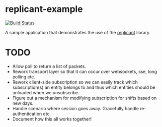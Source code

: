 replicant-example
=================

[![Build Status](https://secure.travis-ci.org/realityforge/replicant-example.png?branch=master)](http://travis-ci.org/realityforge/replicant-example)

A sample application that demonstrates the use of the [replicant](https://github.com/realityforge/replicant) library.

TODO
====

* Allow poll to return a list of packets.
* Rework transport layer so that it can occur over websockets, sse, long polling etc.
* Rework client-side subscription so we can easily track which subscription(s) an entity belongs to and thus which entities should be unloaded when we unsubscribe.
* Figure out a mechanism for modifying subscription for shifts based on new days.
* Handle scenario where session goes away. Gracefully handle re-authentication etc.
* Document how this all works together!

